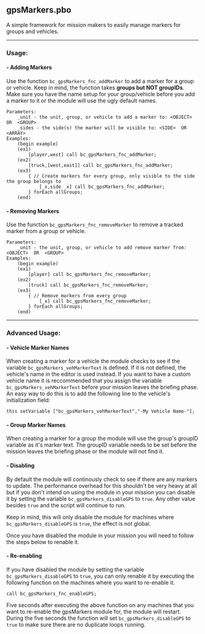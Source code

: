 ## gpsMarkers.pbo

A simple framework for mission makers to easily manage markers for groups and vehicles. 

****

### Usage:

#### - Adding Markers
Use the function `bc_gpsMarkers_fnc_addMarker` to add a marker for a group or vehicle. Keep in mind, the function takes **groups but NOT groupIDs**. Make sure you have the name setup for your group/vehicle before you add a marker to it or the module will use the ugly default names.
```
Parameters:
    _unit - the unit, group, or vehicle to add a marker to: <OBJECT>  OR  <GROUP>
    _sides - the side(s) the marker will be visible to: <SIDE>  OR  <ARRAY>
Examples:
    (begin example)
    (ex1)
        [player,west] call bc_gpsMarkers_fnc_addMarker;
    (ex2)
        [truck,[west,east]] call bc_gpsMarkers_fnc_addMarker;
    (ex3)
        { // Create markers for every group, only visible to the side the group belongs to
            [_x,side _x] call bc_gpsMarkers_fnc_addMarker;
        } forEach allGroups;
    (end)
```    
    
#### - Removing Markers
Use the function `bc_gpsMarkers_fnc_removeMarker` to remove a tracked marker from a group or vehicle. 
```
Parameters:
    _unit - the unit, group, or vehicle to add remove marker from: <OBJECT>  OR  <GROUP>
Examples:
    (begin example)
    (ex1)
        [player] call bc_gpsMarkers_fnc_removeMarker;
    (ex2)    
        [truck] call bc_gpsMarkers_fnc_removeMarker;
    (ex3)
        { // Remove markers from every group
            [_x] call bc_gpsMarkers_fnc_removeMarker;
        } forEach allGroups;
    (end)
```

****

### Advanced Usage:

#### - Vehicle Marker Names
When creating a marker for a vehicle the module checks to see if the variable `bc_gpsMarkers_vehMarkerText` is defined. If it is not defined, the vehicle's name in the editor is used instead. If you want to have a custom vehicle name it is reccommended that you assign the variable `bc_gpsMarkers_vehMarkerText` before your mission leaves the briefing phase. An easy way to do this is to add the following line to the vehicle's initialization field:

```this setVariable ["bc_gpsMarkers_vehMarkerText","-My Vehicle Name-"];```

#### - Group Marker Names
When creating a marker for a group the module will use the group's groupID variable as it's marker text. The groupID variable needs to be set before the mission leaves the briefing phase or the module will not find it.

#### - Disabling
By default the module will continously check to see if there are any markers to update. The performance overhead for this shouldn't be very heavy at all but if you don't intend on using the module in your mission you can disable it by setting the variable `bc_gpsMarkers_disableGPS` to `true`. Any other value besides `true` and the script will continue to run. 

Keep in mind, this will only disable the module for machines where `bc_gpsMarkers_disableGPS` is `true`, the effect is not global.

Once you have disabled the module in your mission you will need to follow the steps below to renable it.

#### - Re-enabling
If you have disabled the module by setting the variable `bc_gpsMarkers_disableGPS` to `true`, you can only renable it by executing the following function on the machines where you want to re-enable it. 

```call bc_gpsMarkers_fnc_enableGPS;```

Five seconds after executing the above function on any machines that you want to re-enable the gpsMarkers module for, the module will restart. During the five seconds the function will set `bc_gpsMarkers_disableGPS` to `true` to make sure there are no duplicate loops running.
